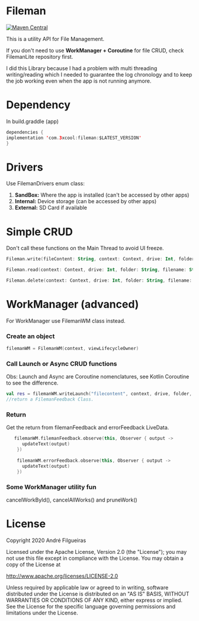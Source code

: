 # Fileman

[![Maven Central](https://maven-badges.herokuapp.com/maven-central/com.3xcool/fileman/badge.svg)](https://maven-badges.herokuapp.com/maven-central/com.3xcool/fileman)


This is a utility API for File Management.

If you don't need to use **WorkManager + Coroutine** for file CRUD, check FilemanLite repository first.

I did this Library because I had a problem with multi threading writing/reading which I needed to guarantee the log chronology and to keep the job working even when the app is not running anymore.


# Dependency
    
In build.graddle (app)
```kotlin
dependencies {
implementation 'com.3xcool:fileman:$LATEST_VERSION'
}
```

# Drivers

Use FilemanDrivers enum class:
1) **SandBox:** Where the app is installed (can't be accessed by other apps)
2) **Internal:** Device storage (can be accessed by other apps)
3) **External:** SD Card if available

# Simple CRUD

Don't call these functions on the Main Thread to avoid UI freeze.

```kotlin
Fileman.write(fileContent: String, context: Context, drive: Int, folder: String, filename: String, append: Boolean)
```

```kotlin
Fileman.read(context: Context, drive: Int, folder: String, filename: String)
```

```kotlin
Fileman.delete(context: Context, drive: Int, folder: String, filename: String)
```

# WorkManager (advanced)

For WorkManager use FilemanWM class instead.

### Create an object

```kotlin
filemanWM = FilemanWM(context, viewLifecycleOwner)
```

### Call Launch or Async CRUD functions 
Obs: Launch and Async are Coroutine nomenclatures, see Kotlin Coroutine to see the difference.
```kotlin
val res = filemanWM.writeLaunch("filecontent", context, drive, folder, filename, append = true, withTimeout = true, timeout = 10000L)
//return a FilemanFeedback Class.
```

### Return
Get the return from filemanFeedback and errorFeedback LiveData.

```kotlin
   filemanWM.filemanFeedback.observe(this, Observer { output ->
      updateText(output)
    })
    
    filemanWM.errorFeedback.observe(this, Observer { output ->
      updateText(output)
    })
```

### Some WorkManager utility fun

cancelWorkById(), cancelAllWorks() and pruneWork()


# License

Copyright 2020 André Filgueiras

Licensed under the Apache License, Version 2.0 (the "License");
you may not use this file except in compliance with the License.
You may obtain a copy of the License at

   http://www.apache.org/licenses/LICENSE-2.0

Unless required by applicable law or agreed to in writing, software
distributed under the License is distributed on an "AS IS" BASIS,
WITHOUT WARRANTIES OR CONDITIONS OF ANY KIND, either express or implied.
See the License for the specific language governing permissions and
limitations under the License.
